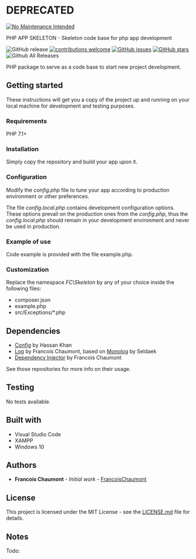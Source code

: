 # DEPRECATED
[![No Maintenance Intended](http://unmaintained.tech/badge.svg)](http://unmaintained.tech/) 

PHP APP SKELETON - Skeleton code base for php app development

![GitHub release](https://img.shields.io/github/release/FrancoisChaumont/php-app-skeleton.svg)
[![contributions welcome](https://img.shields.io/badge/contributions-welcome-brightgreen.svg?style=flat)](https://github.com/FrancoisChaumont/php-app-skeleton/issues)
[![GitHub issues](https://img.shields.io/github/issues/FrancoisChaumont/db.svg)](https://github.com/FrancoisChaumont/php-app-skeleton/issues)
[![GitHub stars](https://img.shields.io/github/stars/FrancoisChaumont/db.svg)](https://github.com/FrancoisChaumont/php-app-skeleton/stargazers)
![Github All Releases](https://img.shields.io/github/downloads/FrancoisChaumont/php-app-skeleton/total.svg)

PHP package to serve as a code base to start new project development.

## Getting started
These instructions will get you a copy of the project up and running on your local machine for development and testing purposes.

### Requirements
PHP 7.1+

### Installation
Simply copy the repository and build your app upon it.

### Configuration
Modify the *config.php* file to tune your app according to production environment or other preferences.

The file *config.local.php* contains development configuration options.  
These options prevail on the production ones from the *config.php*, thus the *config.local.php* should remain in your development environment and never be used in production.

### Example of use
Code example is provided with the file example.php.

### Customization
Replace the namespace *FC\Skeleton* by any of your choice inside the following files:
* composer.json
* example.php
* src/Exceptions/*.php

## Dependencies
* [Config](https://github.com/hassankhan/config) by Hassan Khan
* [Log](https://github.com/FrancoisChaumont/log) by Francois Chaumont, based on [Monolog](https://github.com/Seldaek/monolog) by Seldaek
* [Dependency Injector](https://github.com/FrancoisChaumont/dependency-injector) by Francois Chaumont

See those repositories for more info on their usage.

## Testing
No tests available.

## Built with
* Visual Studio Code
* XAMPP
* Windows 10

## Authors
* **Francois Chaumont** - *Initial work* - [FrancoisChaumont](https://github.com/FrancoisChaumont)

## License
This project is licensed under the MIT License - see the [LICENSE.md](LICENSE.md) file for details.

## Notes
Todo: 
